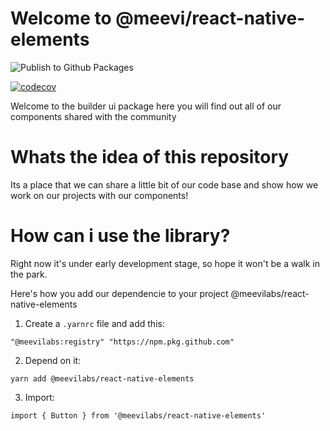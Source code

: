 # Welcome to @meevi/react-native-elements

![Publish to Github Packages](https://github.com/meevilabs/react-native-elements/workflows/Publish%20to%20Github%20Packages/badge.svg?branch=master)

[![codecov](https://codecov.io/gh/meevilabs/react-native-elements/branch/master/graph/badge.svg)](https://codecov.io/gh/meevilabs/react-native-elements)

Welcome to the builder ui package here you will find out all of our components shared with the community

# Whats the idea of this repository

Its a place that we can share a little bit of our code base and show how we work on our projects with our components!

# How can i use the library?

Right now it's under early development stage, so hope it won't be a walk in the park.

Here's how you add our dependencie to your project @meevilabs/react-native-elements

1. Create a `.yarnrc` file and add this:

```
"@meevilabs:registry" "https://npm.pkg.github.com"
```

2. Depend on it:

```
yarn add @meevilabs/react-native-elements
```

3. Import:

```
import { Button } from '@meevilabs/react-native-elements'
```
